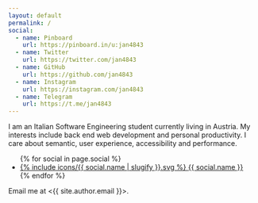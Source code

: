 ```yaml
---
layout: default
permalink: /
social:
  - name: Pinboard
    url: https://pinboard.in/u:jan4843
  - name: Twitter
    url: https://twitter.com/jan4843
  - name: GitHub
    url: https://github.com/jan4843
  - name: Instagram
    url: https://instagram.com/jan4843
  - name: Telegram
    url: https://t.me/jan4843
---
```


I am an Italian Software Engineering student currently living in Austria. My interests include back end web development and personal productivity. I care about semantic, user experience, accessibility and performance.

<ul class="menu">
{% for social in page.social %}
	<li>
		<a href="{{ social.url }}">
			{% include icons/{{ social.name | slugify }}.svg %}
			<span>{{ social.name }}</span>
		</a>
	</li>
{% endfor %}
</ul>

Email me at <{{ site.author.email }}>.
